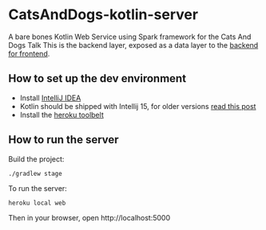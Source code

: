# CatsAndDogs-kotlin-server
A bare bones Kotlin Web Service using Spark framework for the Cats And Dogs Talk
This is the backend layer, exposed as a data layer to the [backend for frontend](https://github.com/RomainPiel/CatsAndDogs-kotlin-bff).

## How to set up the dev environment

- Install [IntelliJ IDEA](https://www.jetbrains.com/idea/)
- Kotlin should be shipped with Intellij 15, for older versions [read this post](https://kotlinlang.org/docs/tutorials/getting-started.html)
- Install the [heroku toolbelt](https://devcenter.heroku.com/articles/heroku-cli)

## How to run the server

Build the project:
```
./gradlew stage
```
To run the server:
```
heroku local web
```

Then in your browser, open http://localhost:5000
